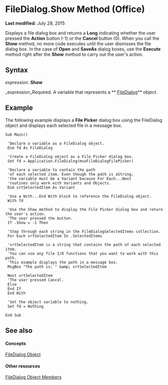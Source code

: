 
# FileDialog.Show Method (Office)

 **Last modified:** July 28, 2015

Displays a file dialog box and returns a  **Long** indicating whether the user pressed the **Action** button (-1) or the **Cancel** button (0). When you call the **Show** method, no more code executes until the user dismisses the file dialog box. In the case of **Open** and **SaveAs** dialog boxes, use the **Execute** method right after the **Show** method to carry out the user's action.

## Syntax

 _expression_. **Show**

 _expression_Required. A variable that represents a  ** [FileDialog](71a030f2-3b02-21e1-c156-0514ff5eddb7.md)** object.


## Example

The following example displays a  **File Picker** dialog box using the FileDialog object and displays each selected file in a message box.


```
Sub Main() 
 
 'Declare a variable as a FileDialog object. 
 Dim fd As FileDialog 
 
 'Create a FileDialog object as a File Picker dialog box. 
 Set fd = Application.FileDialog(msoFileDialogFilePicker) 
 
 'Declare a variable to contain the path 
 'of each selected item. Even though the path is aString, 
 'the variable must be a Variant because For Each...Next 
 'routines only work with Variants and Objects. 
 Dim vrtSelectedItem As Variant 
 
 'Use a With...End With block to reference the FileDialog object. 
 With fd 
 
 'Use the Show method to display the File Picker dialog box and return the user's action. 
 'The user pressed the button. 
 If .Show = -1 Then 
 
 'Step through each string in the FileDialogSelectedItems collection. 
 For Each vrtSelectedItem In .SelectedItems 
 
 'vrtSelectedItem is a string that contains the path of each selected item. 
 'You can use any file I/O functions that you want to work with this path. 
 'This example displays the path in a message box. 
 MsgBox "The path is: " &amp; vrtSelectedItem 
 
 Next vrtSelectedItem 
 'The user pressed Cancel. 
 Else 
 End If 
 End With 
 
 'Set the object variable to nothing. 
 Set fd = Nothing 
 
End Sub
```


## See also


#### Concepts


 [FileDialog Object](71a030f2-3b02-21e1-c156-0514ff5eddb7.md)
#### Other resources


 [FileDialog Object Members](b6b7e87e-9420-0649-2feb-6d8f36bb53bc.md)

